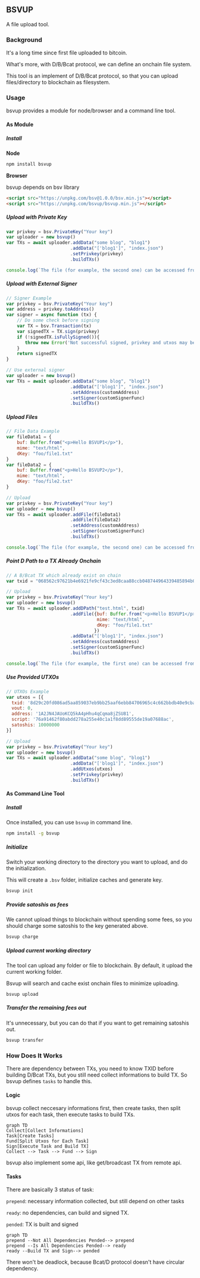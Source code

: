## BSVUP

A file upload tool.

### Background

It's a long time since first file uploaded to bitcoin.

What's more, with D/B/Bcat protocol, we can define an onchain file system.

This tool is an implement of D/B/Bcat protocol, so that you can upload files/directory to blockchain as filesystem.

### Usage

bsvup provides a module for node/browser and a command line tool.

#### As Module

##### Install

**Node**

~~~bash
npm install bsvup
~~~

**Browser**

bsvup depends on bsv library

~~~html
<script src="https://unpkg.com/bsv@1.0.0/bsv.min.js"></script>
<script src="https://unpkg.com/bsvup/bsvup.min.js"></script>
~~~

##### Upload with Private Key

~~~javascript
var privkey = bsv.PrivateKey("Your key")
var uploader = new bsvup()
var TXs = await uploader.addData("some blog", "blog1")
						.addData("['blog1']", "index.json")
						.setPrivkey(privkey)
						.buildTXs()

console.log(`The file (for example, the second one) can be accessed from https://bico.media/${privkey.toAddress()}/index.json`)
~~~

##### Upload with External Signer

~~~javascript
// Signer Example
var privkey = bsv.PrivateKey("Your key")
var address = privkey.toAddress()
var signer = async function (tx) {
    // Do some check before signing
    var TX = bsv.Transaction(tx)
    var signedTX = TX.sign(privkey)
    if (!signedTX.isFullySigned()){
       throw new Error('Not successful signed, privkey and utxos may be unmatched') 
    }
    return signedTX
}

// Use external signer
var uploader = new bsvup()
var TXs = await uploader.addData("some blog", "blog1")
						.addData("['blog1']", "index.json")
						.setAddress(customAddress)
						.setSigner(customSignerFunc)
						.buildTXs()
~~~

##### Upload Files

~~~javascript
// File Data Example
var fileData1 = {
    buf: Buffer.from("<p>Hello BSVUP1</p>"),
    mime: "text/html",
    dKey: "foo/file1.txt"
}
var fileData2 = {
    buf: Buffer.from("<p>Hello BSVUP2</p>"),
    mime: "text/html",
    dKey: "foo/file2.txt"
}

// Upload
var privkey = bsv.PrivateKey("Your key")
var uploader = new bsvup()
var TXs = await uploader.addFile(fileData1)
						.addFile(fileData2)
						.setAddress(customAddress)
						.setSigner(customSignerFunc)
						.buildTXs()

console.log(`The file (for example, the second one) can be accessed from https://bico.media/${privkey.toAddress()}/foo/file2.txt`)
~~~

##### Point D Path to a TX Already Onchain

~~~javascript
// A B/Bcat TX which already exist on chain 
var txid = "068562c97621b4e6921fe9cf43c3ed8caa88ccb048744964339485894b091ded"

// Upload
var privkey = bsv.PrivateKey("Your key")
var uploader = new bsvup()
var TXs = await uploader.addDPath("test.html", txid)
						.addFile({buf: Buffer.from("<p>Hello BSVUP1</p>"),
                                  mime: "text/html",
                                  dKey: "foo/file1.txt"
                                 })
						.addData("['blog1']", "index.json")
						.setAddress(customAddress)
						.setSigner(customSignerFunc)
						.buildTXs()

console.log(`The file (for example, the first one) can be accessed from https://bico.media/${privkey.toAddress()}/test.html`)
~~~

##### Use Provided UTXOs

~~~javascript
// UTXOs Example
var utxos = [{
  txid: '8d29c20fd086ad5aa859037eb9bb25aaf6ebb84706965c4c662bbdb40e9cba02',
  vout: 0,
  address: '1A2JN4JAUoKCQ5kA4pHhu4qCqma8jZSU81',
  script: '76a91462f80abdd278a255e40c1a1f8dd89555de19a07688ac',
  satoshis: 10000000
}]

// Upload
var privkey = bsv.PrivateKey("Your key")
var uploader = new bsvup()
var TXs = await uploader.addData("some blog", "blog1")
						.addData("['blog1']", "index.json")
						.addUtxos(utxos)
						.setPrivkey(privkey)
						.buildTXs()
~~~

#### As Command Line Tool

##### Install

Once installed, you can use `bsvup` in  command line.

~~~bash
npm install -g bsvup
~~~

##### Initialize

Switch your working directory to the directory you want to upload, and do the initialization.

This will create a `.bsv` folder, initialize caches and generate key.

~~~bash
bsvup init
~~~

##### Provide satoshis as fees

We  cannot upload things to blockchain without spending some fees, so you should charge some satoshis to the key generated above.

~~~bash
bsvup charge
~~~

##### Upload current working directory

The tool can upload any folder or file to blockchain. By default, it upload the current working folder.

 Bsvup will search and cache exist onchain files to minimize uploading.

~~~bash
bsvup upload
~~~

##### Transfer the remaining fees out

It's unnecessary, but you can do that if you want to get remaining satoshis out.

~~~bash
bsvup transfer
~~~

### How Does It Works

There are dependency between TXs, you need to know TXID before building D/Bcat TXs, but you still need collect informations to build TX. So bsvup defines `tasks` to handle this.

#### Logic

bsvup collect neccesary informations first, then create tasks, then split utxos for each task, then execute tasks to build TXs.

~~~mermaid
graph TD
Collect[Collect Informations]
Task[Create Tasks]
Fund[Split Utxos for Each Task]
Sign[Execute Task and Build TX]
Collect --> Task --> Fund --> Sign
~~~



bsvup also implement some api, like get/broadcast TX from remote api.

#### Tasks

There are basically 3 status of task:

`prepend`: necessary information collected, but still depend on other tasks

`ready`: no dependencies, can build and signed TX.

`pended`: TX is built and signed

~~~mermaid
graph TD
prepend --Not All Dependencies Pended--> prepend
prepend --Is All Dependencies Pended--> ready
ready --Build TX and Sign--> pended
~~~

There won't be deadlock, because Bcat/D protocol doesn't have circular dependency.





